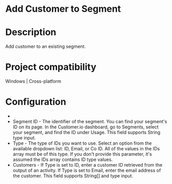 ﻿# Add Customer to Segment

# Description

Add customer to an existing segment.

# Project compatibility

Windows | Cross-platform

# Configuration

* 
* Segment ID - The identifier of the segment. You can find your segment's ID on its page. In the Customer.io dashboard, go to Segments, select your segment, and find the ID under Usage. This field supports String type input.
* Type - The type of IDs you want to use. Select an option from the available dropdown list: ID, Email, or Co ID. All of the values in the IDs array must be of this type. If you don't provide this parameter, it's assumed the IDs array contains ID type values.
* Customers - If Type is set to ID, enter a customer ID retrieved from the output of an activity. If Type is set to Email, enter the email address of the customer. This field supports String[] and type input.
